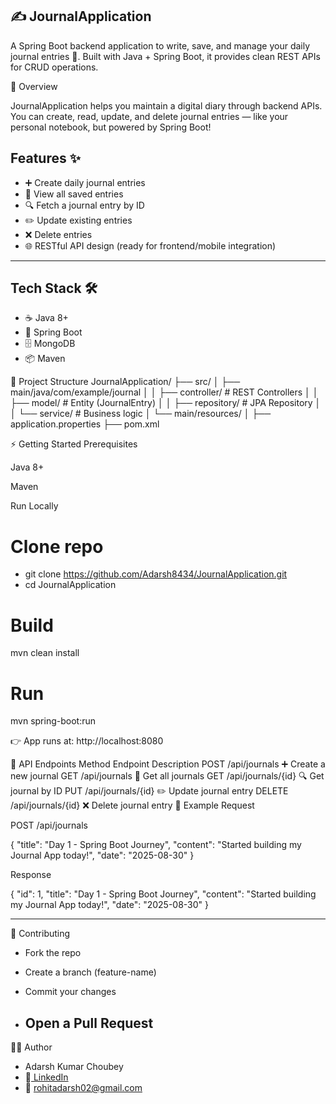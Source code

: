 ## **✍️ JournalApplication**

A Spring Boot backend application to write, save, and manage your daily journal entries 📝.
Built with Java + Spring Boot, it provides clean REST APIs for CRUD operations.

🚀 Overview

JournalApplication helps you maintain a digital diary through backend APIs.
You can create, read, update, and delete journal entries — like your personal notebook, but powered by Spring Boot!

## **Features** ✨

- ➕ Create daily journal entries
- 📜 View all saved entries
- 🔍 Fetch a journal entry by ID
- ✏️ Update existing entries
- ❌ Delete entries
- 🌐 RESTful API design (ready for frontend/mobile integration)

---

## **Tech Stack** 🛠

- ☕ Java 8+
- 🌱 Spring Boot
- 🗄️ MongoDB
- 📦 Maven


📂 Project Structure
JournalApplication/
├── src/
│   ├── main/java/com/example/journal
│   │   ├── controller/       # REST Controllers
│   │   ├── model/            # Entity (JournalEntry)
│   │   ├── repository/       # JPA Repository
│   │   └── service/          # Business logic
│   └── main/resources/
│       ├── application.properties
├── pom.xml

⚡ Getting Started
Prerequisites

Java 8+

Maven

Run Locally
# Clone repo
- git clone https://github.com/Adarsh8434/JournalApplication.git
- cd JournalApplication

# Build
mvn clean install

# Run
mvn spring-boot:run


👉 App runs at: http://localhost:8080

📖 API Endpoints
Method	Endpoint	Description
POST	/api/journals	➕ Create a new journal
GET	/api/journals	📜 Get all journals
GET	/api/journals/{id}	🔍 Get journal by ID
PUT	/api/journals/{id}	✏️ Update journal entry
DELETE	/api/journals/{id}	❌ Delete journal entry
📝 Example Request

POST /api/journals

{
  "title": "Day 1 - Spring Boot Journey",
  "content": "Started building my Journal App today!",
  "date": "2025-08-30"
}


Response

{
  "id": 1,
  "title": "Day 1 - Spring Boot Journey",
  "content": "Started building my Journal App today!",
  "date": "2025-08-30"
}

---
🤝 Contributing

- Fork the repo

- Create a branch (feature-name)

- Commit your changes

- Open a Pull Request
  ---
🧑‍💻 Author

- Adarsh Kumar Choubey
- 🔗[ LinkedIn](https://www.linkedin.com/in/adarshku/)
- 📧 rohitadarsh02@gmail.com
